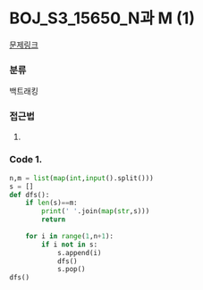 # BOJ_S3_15650_N과 M (1)

[문제링크](https://www.acmicpc.net/problem/15649)

### 분류
백트래킹


### 접근법
1. 


### Code 1.
```python
n,m = list(map(int,input().split()))
s = []
def dfs():
    if len(s)==m:
        print(' '.join(map(str,s)))
        return
    
    for i in range(1,n+1):
        if i not in s:
            s.append(i)
            dfs()
            s.pop()
dfs()
```